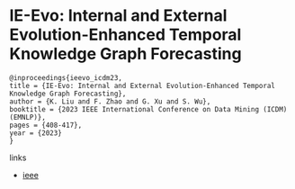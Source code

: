 # IE-Evo: Internal and External Evolution-Enhanced Temporal Knowledge Graph Forecasting

```
@inproceedings{ieevo_icdm23,
title = {IE-Evo: Internal and External Evolution-Enhanced Temporal Knowledge Graph Forecasting},
author = {K. Liu and F. Zhao and G. Xu and S. Wu},
booktitle = {2023 IEEE International Conference on Data Mining (ICDM) (EMNLP)},
pages = {408-417},
year = {2023}
}
```

links
- [ieee](https://doi.org/10.1109/ICDM58522.2023.00050)

